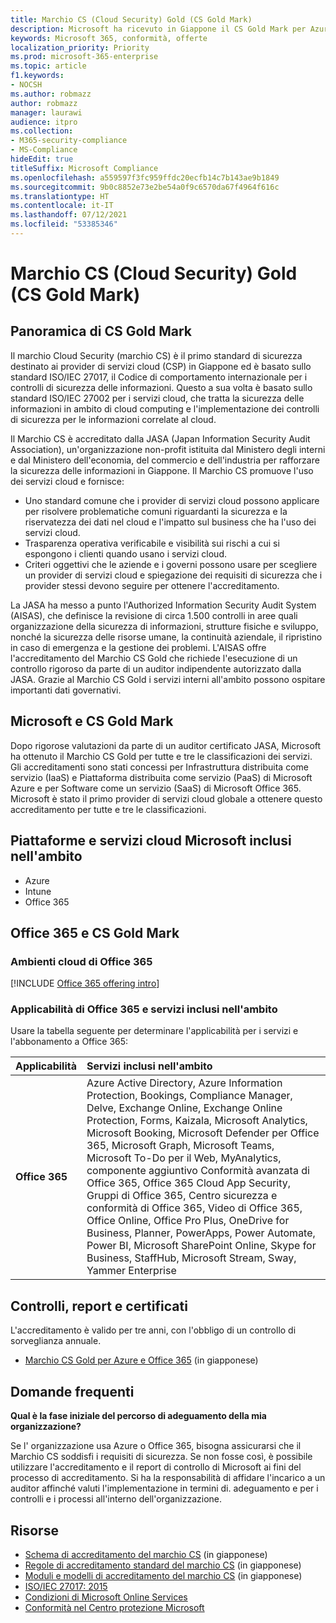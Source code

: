 ```yaml
---
title: Marchio CS (Cloud Security) Gold (CS Gold Mark)
description: Microsoft ha ricevuto in Giappone il CS Gold Mark per Azure (IaaS e PaaS) e Office 365 (SaaS).
keywords: Microsoft 365, conformità, offerte
localization_priority: Priority
ms.prod: microsoft-365-enterprise
ms.topic: article
f1.keywords:
- NOCSH
ms.author: robmazz
author: robmazz
manager: laurawi
audience: itpro
ms.collection:
- M365-security-compliance
- MS-Compliance
hideEdit: true
titleSuffix: Microsoft Compliance
ms.openlocfilehash: a559597f3fc959ffdc20ecfb14c7b143ae9b1849
ms.sourcegitcommit: 9b0c8852e73e2be54a0f9c6570da67f4964f616c
ms.translationtype: HT
ms.contentlocale: it-IT
ms.lasthandoff: 07/12/2021
ms.locfileid: "53385346"
---
```

# <a name="cloud-security-mark-gold-cs-gold-mark"></a>Marchio CS (Cloud Security) Gold (CS Gold Mark)

## <a name="cs-gold-mark-overview"></a>Panoramica di CS Gold Mark

Il marchio Cloud Security (marchio CS) è il primo standard di sicurezza destinato ai provider di servizi cloud (CSP) in Giappone ed è basato sullo standard ISO/IEC 27017, il Codice di comportamento internazionale per i controlli di sicurezza delle informazioni. Questo a sua volta è basato sullo standard ISO/IEC 27002 per i servizi cloud, che tratta la sicurezza delle informazioni in ambito di cloud computing e l'implementazione dei controlli di sicurezza per le informazioni correlate al cloud.

Il Marchio CS è accreditato dalla JASA (Japan Information Security Audit Association), un'organizzazione non-profit istituita dal Ministero degli interni e dal Ministero dell'economia, del commercio e dell'industria per rafforzare la sicurezza delle informazioni in Giappone. Il Marchio CS promuove l'uso dei servizi cloud e fornisce:

- Uno standard comune che i provider di servizi cloud possono applicare per risolvere problematiche comuni riguardanti la sicurezza e la riservatezza dei dati nel cloud e l'impatto sul business che ha l'uso dei servizi cloud.
- Trasparenza operativa verificabile e visibilità sui rischi a cui si espongono i clienti quando usano i servizi cloud.
- Criteri oggettivi che le aziende e i governi possono usare per scegliere un provider di servizi cloud e spiegazione dei requisiti di sicurezza che i provider stessi devono seguire per ottenere l'accreditamento.

La JASA ha messo a punto l'Authorized Information Security Audit System (AISAS), che definisce la revisione di circa 1.500 controlli in aree quali organizzazione della sicurezza di informazioni, strutture fisiche e sviluppo, nonché la sicurezza delle risorse umane, la continuità aziendale, il ripristino in caso di emergenza e la gestione dei problemi. L'AISAS offre l'accreditamento del Marchio CS Gold che richiede l'esecuzione di un controllo rigoroso da parte di un auditor indipendente autorizzato dalla JASA. Grazie al Marchio CS Gold i servizi interni all'ambito possono ospitare importanti dati governativi.

## <a name="microsoft-and-cs-gold-mark"></a>Microsoft e CS Gold Mark

Dopo rigorose valutazioni da parte di un auditor certificato JASA, Microsoft ha ottenuto il Marchio CS Gold per tutte e tre le classificazioni dei servizi. Gli accreditamenti sono stati concessi per Infrastruttura distribuita come servizio (IaaS) e Piattaforma distribuita come servizio (PaaS) di Microsoft Azure e per Software come un servizio (SaaS) di Microsoft Office 365. Microsoft è stato il primo provider di servizi cloud globale a ottenere questo accreditamento per tutte e tre le classificazioni.

## <a name="microsoft-in-scope-cloud-platforms--services"></a>Piattaforme e servizi cloud Microsoft inclusi nell'ambito

- Azure
- Intune
- Office 365

## <a name="office-365-and-cs-gold-mark"></a>Office 365 e CS Gold Mark

### <a name="office-365-cloud-environments"></a>Ambienti cloud di Office 365

[!INCLUDE [Office 365 offering intro](../includes/o365-offering-introduction.md)]

### <a name="office-365-applicability-and-in-scope-services"></a>Applicabilità di Office 365 e servizi inclusi nell'ambito

Usare la tabella seguente per determinare l'applicabilità per i servizi e l'abbonamento a Office 365:

| **Applicabilità** | **Servizi inclusi nell'ambito** |
|:------------------|:----------------------|
| **Office 365** | Azure Active Directory, Azure Information Protection, Bookings, Compliance Manager, Delve, Exchange Online, Exchange Online Protection, Forms, Kaizala, Microsoft Analytics, Microsoft Booking, Microsoft Defender per Office 365, Microsoft Graph, Microsoft Teams, Microsoft To-Do per il Web, MyAnalytics, componente aggiuntivo Conformità avanzata di Office 365, Office 365 Cloud App Security, Gruppi di Office 365, Centro sicurezza e conformità di Office 365, Video di Office 365, Office Online, Office Pro Plus, OneDrive for Business, Planner, PowerApps, Power Automate, Power BI, Microsoft SharePoint Online, Skype for Business, StaffHub, Microsoft Stream, Sway, Yammer Enterprise |

## <a name="audits-reports-and-certificates"></a>Controlli, report e certificati

L'accreditamento è valido per tre anni, con l'obbligo di un controllo di sorveglianza annuale.

- [Marchio CS Gold per Azure e Office 365](https://jcispa.jasa.jp/cs_mark_co/cs_gold_mark_co/) (in giapponese)

## <a name="frequently-asked-questions"></a>Domande frequenti

**Qual è la fase iniziale del percorso di adeguamento della mia organizzazione?**

Se l' organizzazione usa Azure o Office 365, bisogna assicurarsi che il Marchio CS soddisfi i requisiti di sicurezza. Se non fosse così, è possibile utilizzare l'accreditamento e il report di controllo di Microsoft ai fini del processo di accreditamento. Si ha la responsabilità di affidare l'incarico a un auditor affinché valuti l'implementazione in termini di. adeguamento e per i controlli e i processi all'interno dell'organizzazione.

## <a name="resources"></a>Risorse

- [Schema di accreditamento del marchio CS](https://jcispa.jasa.jp/cloud_security/) (in giapponese)
- [Regole di accreditamento standard del marchio CS](https://jcispa.jasa.jp/cloud_security/jcispa_regulation/) (in giapponese)
- [Moduli e modelli di accreditamento del marchio CS](https://jcispa.jasa.jp/cloud_security/jcispa_regulation_form/) (in giapponese)
- [ISO/IEC 27017: 2015](https://www.iso.org/iso/home/store/catalogue_tc/catalogue_detail.htm?csnumber=43757)
- [Condizioni di Microsoft Online Services](https://aka.ms/Online-Services-Terms)
- [Conformità nel Centro protezione Microsoft](https://www.microsoft.com/trust-center/compliance/compliance-overview)
